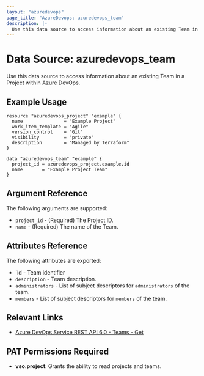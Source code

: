```yaml
---
layout: "azuredevops"
page_title: "AzureDevops: azuredevops_team"
description: |-
  Use this data source to access information about an existing Team in a Project within Azure DevOps.
---
```


# Data Source: azuredevops_team

Use this data source to access information about an existing Team in a Project within Azure DevOps.

## Example Usage

```hcl
resource "azuredevops_project" "example" {
  name               = "Example Project"
  work_item_template = "Agile"
  version_control    = "Git"
  visibility         = "private"
  description        = "Managed by Terraform"
}

data "azuredevops_team" "example" {
  project_id = azuredevops_project.example.id
  name       = "Example Project Team"
}
```

## Argument Reference

The following arguments are supported:

- `project_id` - (Required) The Project ID.
- `name` - (Required) The name of the Team.

## Attributes Reference

The following attributes are exported:

- `id - Team identifier
- `description` - Team description.
- `administrators` - List of subject descriptors for `administrators` of the team.
- `members` - List of subject descriptors for `members` of the team.

## Relevant Links

- [Azure DevOps Service REST API 6.0 - Teams - Get](https://docs.microsoft.com/en-us/rest/api/azure/devops/core/teams/get?view=azure-devops-rest-6.0)

## PAT Permissions Required

- **vso.project**:	Grants the ability to read projects and teams.
